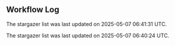 ## Workflow Log

The stargazer list was last updated on 2025-05-07 06:41:31 UTC.

The stargazer list was last updated on 2025-05-07 06:40:24 UTC.
